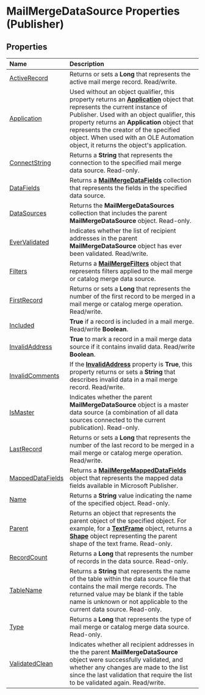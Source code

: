 
# MailMergeDataSource Properties (Publisher)

## Properties



|**Name**|**Description**|
|:-----|:-----|
| [ActiveRecord](0f092eb4-6e65-9235-83e2-a04b813b2390.md)|Returns or sets a  **Long** that represents the active mail merge record. Read/write.|
| [Application](ef2588ef-7666-5fca-96a0-f50f69267f28.md)|Used without an object qualifier, this property returns an  **[Application](acfc7efb-e6a5-a89a-3aee-3cb4af2f3508.md)** object that represents the current instance of Publisher. Used with an object qualifier, this property returns an  **Application** object that represents the creator of the specified object. When used with an OLE Automation object, it returns the object's application.|
| [ConnectString](d7719567-f946-6b76-3ff2-d372dcc76a17.md)|Returns a  **String** that represents the connection to the specified mail merge data source. Read-only.|
| [DataFields](820af882-d54c-a205-2925-e7110fc0c02b.md)|Returns a  **[MailMergeDataFields](44ae8a3c-b8a8-fc57-9d02-d71dcffc21ef.md)** collection that represents the fields in the specified data source.|
| [DataSources](e937a270-cd84-a476-335d-34b50765e62d.md)|Returns the  **MailMergeDataSources** collection that includes the parent **MailMergeDataSource** object. Read-only.|
| [EverValidated](f87980c8-d327-9313-fa6d-efdfaecb0e35.md)|Indicates whether the list of recipient addresses in the parent  **MailMergeDataSource** object has ever been validated. Read/write.|
| [Filters](7b8fa974-08e5-9691-c69d-314eb6a5c651.md)|Returns a  **[MailMergeFilters](3a91c67f-6cc2-1d67-3382-04ead84f6f09.md)** object that represents filters applied to the mail merge or catalog merge data source.|
| [FirstRecord](e6eefea9-b353-27ff-d8e4-dc135c0c4665.md)|Returns or sets a  **Long** that represents the number of the first record to be merged in a mail merge or catalog merge operation. Read/write.|
| [Included](1cdac925-5fd6-e1d0-4612-0641e6057a7e.md)| **True** if a record is included in a mail merge. Read/write **Boolean**.|
| [InvalidAddress](c1857edc-260b-c9c2-8624-d6628e0733c4.md)| **True** to mark a record in a mail merge data source if it contains invalid data. Read/write **Boolean**.|
| [InvalidComments](ee08b03a-57e2-d79c-ee9f-a6f9231c8d6b.md)|If the  **[InvalidAddress](c1857edc-260b-c9c2-8624-d6628e0733c4.md)** property is **True**, this property returns or sets a  **String** that describes invalid data in a mail merge record. Read/write.|
| [IsMaster](4fe75a11-bb72-1186-9ad6-b8e2489d74e9.md)|Indicates whether the parent  **MailMergeDataSource** object is a master data source (a combination of all data sources connected to the current publication). Read-only.|
| [LastRecord](c1d11d3e-5f6f-2729-081b-5727c75fbc8d.md)|Returns or sets a  **Long** that represents the number of the last record to be merged in a mail merge or catalog merge operation. Read/write.|
| [MappedDataFields](9f2a15a7-41b0-6025-73d6-eb70a412b830.md)|Returns a  **[MailMergeMappedDataFields](7f33bf07-9cbb-e171-d276-d5ccb06abb95.md)** object that represents the mapped data fields available in Microsoft Publisher.|
| [Name](b431f64c-dc7b-70cd-34d5-2ae85b7899e3.md)|Returns a  **String** value indicating the name of the specified object. Read-only.|
| [Parent](e3e421ad-7c13-7b1a-363b-8e0fb659cb4c.md)|Returns an object that represents the parent object of the specified object. For example, for a  **[TextFrame](95e88f5a-b3dc-272e-7c1d-5282c97ae11e.md)** object, returns a **[Shape](666cb7f0-62a8-f419-9838-007ef29506ee.md)** object representing the parent shape of the text frame. Read-only.|
| [RecordCount](56b929bf-9b7f-dd83-98b7-35bf96028732.md)|Returns a  **Long** that represents the number of records in the data source. Read-only.|
| [TableName](0418bf66-550e-7dfc-671f-db2570a768d9.md)|Returns a  **String** that represents the name of the table within the data source file that contains the mail merge records. The returned value may be blank if the table name is unknown or not applicable to the current data source. Read-only.|
| [Type](da6fe525-4a30-5c53-7485-4775d65518a4.md)|Returns a  **Long** that represents the type of mail merge or catalog merge data source. Read-only.|
| [ValidatedClean](652d2c25-dd15-7431-897b-b17b171b10ea.md)|Indicates whether all recipient addresses in the the parent  **MailMergeDataSource** object were successfully validated, and whether any changes are made to the list since the last validation that require the list to be validated again. Read/write.|
